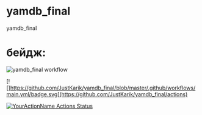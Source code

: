 # yamdb_final
yamdb_final


# бейдж:
![yamdb_final workflow](https://github.com/JustKarik/yamdb_final/actions/workflows/main.yml/badge.svg)


 [![]https://github.com/JustKarik/yamdb_final/blob/master/.github/workflows/main.yml/badge.svg](https://github.com/JustKarik/yamdb_final/actions)


[![YourActionName Actions Status](https://github.com/{userName}/{repoName}/workflows/{workflowName}/badge.svg)](https://github.com/{userName}/{repoName}/actions)